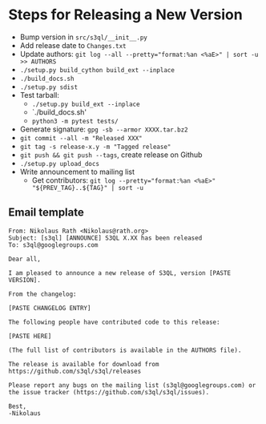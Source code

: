 # Steps for Releasing a New Version

* Bump version in `src/s3ql/__init__.py`
* Add release date to `Changes.txt`
* Update authors: `git log --all --pretty="format:%an <%aE>" | sort -u >> AUTHORS`
* `./setup.py build_cython build_ext --inplace`
* `./build_docs.sh`
* `./setup.py sdist`
* Test tarball:
  * `./setup.py build_ext --inplace`
  * `./build_docs.sh'
  * `python3 -m pytest tests/`
* Generate signature: `gpg -sb --armor XXXX.tar.bz2`
* `git commit --all -m "Released XXX"`
* `git tag -s release-x.y -m "Tagged release"`
* `git push && git push --tags`, create release on Github
* `./setup.py upload_docs`
* Write announcement to mailing list
  * Get contributors: `git log --pretty="format:%an <%aE>" "${PREV_TAG}..${TAG}" | sort -u`

## Email template

```
From: Nikolaus Rath <Nikolaus@rath.org>
Subject: [s3ql] [ANNOUNCE] S3QL X.XX has been released
To: s3ql@googlegroups.com

Dear all,

I am pleased to announce a new release of S3QL, version [PASTE VERSION].

From the changelog:

[PASTE CHANGELOG ENTRY]

The following people have contributed code to this release:

[PASTE HERE]

(The full list of contributors is available in the AUTHORS file).

The release is available for download from
https://github.com/s3ql/s3ql/releases

Please report any bugs on the mailing list (s3ql@googlegroups.com) or
the issue tracker (https://github.com/s3ql/s3ql/issues).

Best,
-Nikolaus
```
